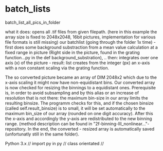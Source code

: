 # batch_lists
batch_list_all_pics_in_folder 


what it does:
opens all .tif files from given filepath. 
(here in this example the array size is fixed to 2048x2048, 16bit pictures, implementation for
various file formats is still missing)
our batchlist (going through the folder 1x time) - 
first does some background substraction from a mean value calculation at a fixed range in picture 
(Right side in the picture, found in the grating function...py in the def background_substration), 
.. then:
integrates over one axis (x) of the picture - result: list
creates from the integer (px) an x-axis with a non constant scaling
via the grating function.

The so converted picture became an array of DIM 2048x2 which due to the x-axis scaling
it might now have non-equidistant bins.
Our converted array is now checked for resizing the binnings to a equidistant ones.
Prerequisite is, in order to avoid subsampling and by this alias or an increase of
resolution that is not there: the maximum bin-size in our array limits the resulting
binsize. The programm checks for this, and if the chosen binsize (called self.result_binsize)
is to small, it will be set automatically to the maximum bin_size of our array (rounded on one digit accuracy).
After this the x-axis and accordingly the y-axis are redistributed to the new binning range.
(method description can be found in "2f-binning-III_nonlinear..."- repository. 
In the end, the converted - resized array is automatically saved (unfortunatly still in the
same folder).


Python 3.x //
import py in py //
class orientated //
